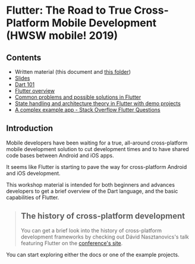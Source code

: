 # Flutter: The Road to True Cross-Platform Mobile Development (HWSW mobile! 2019)

## Contents

* Written material (this document and [this folder](.\docs))
* [Slides]("..\slides")
* [Dart 101](docs\01_dart\00_Embracing_Dart.md) 
* [Flutter overview](docs\02_Flutter\01_Flutter_core_concepts.md)
* [Common problems and possible solutions in Flutter](docs\03_common_task_demos) 
* [State handling and architecture theory in Flutter with demo projects](docs\04_state_management) 
* [A complex example app - Stack Overflow Flutter Questions](projects\03_complex_app)

## Introduction

Mobile developers have been waiting for a true, all-around cross-platform mobile development solution to cut development times and to have shared code bases between Android and iOS apps.

It seems like Flutter is starting to pave the way for cross-platform Android and iOS development.

This workshop material is intended for both beginners and advances developers to get a brief overview of the Dart language, and the basic capabilities of Flutter.

> ## The history of cross-platform development
>
> You can get a brief look into the history of cross-platform development frameworks by checking out Dávid Nasztanovics's talk featuring Flutter on the [conference's site]( https://rendezveny.hwsw.hu/mobile/11 ).

You can start exploring either the docs or one of the example projects.









